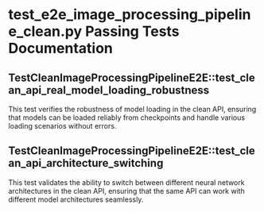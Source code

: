 # test_e2e_image_processing_pipeline_clean.py Passing Tests Documentation

## TestCleanImageProcessingPipelineE2E::test_clean_api_real_model_loading_robustness

This test verifies the robustness of model loading in the clean API, ensuring that models can be loaded reliably from checkpoints and handle various loading scenarios without errors.

## TestCleanImageProcessingPipelineE2E::test_clean_api_architecture_switching

This test validates the ability to switch between different neural network architectures in the clean API, ensuring that the same API can work with different model architectures seamlessly.
